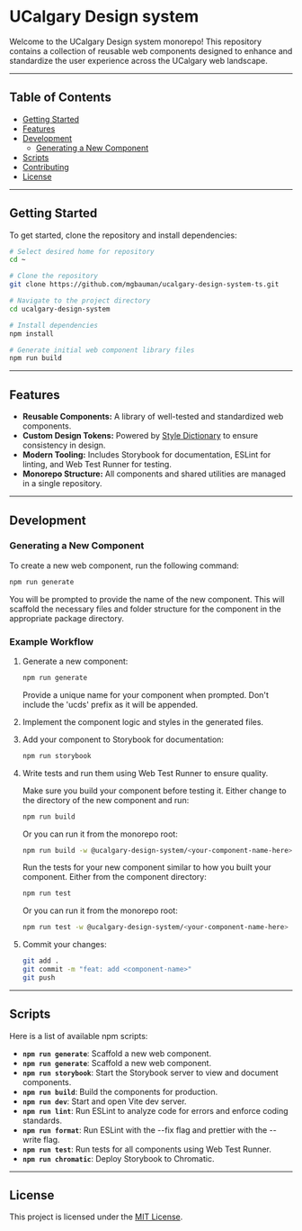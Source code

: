 # UCalgary Design system

Welcome to the UCalgary Design system monorepo! This repository contains a collection of reusable web components designed to enhance and standardize the user experience across the UCalgary web landscape.

---

## Table of Contents

- [Getting Started](#getting-started)
- [Features](#features)
- [Development](#development)
    - [Generating a New Component](#generating-a-new-component)
- [Scripts](#scripts)
- [Contributing](#contributing)
- [License](#license)

---

## Getting Started

To get started, clone the repository and install dependencies:

```bash
# Select desired home for repository
cd ~

# Clone the repository
git clone https://github.com/mgbauman/ucalgary-design-system-ts.git

# Navigate to the project directory
cd ucalgary-design-system

# Install dependencies
npm install

# Generate initial web component library files
npm run build
```

---

## Features

- **Reusable Components:** A library of well-tested and standardized web components.
- **Custom Design Tokens:** Powered by [Style Dictionary](https://amzn.github.io/style-dictionary) to ensure consistency in design.
- **Modern Tooling:** Includes Storybook for documentation, ESLint for linting, and Web Test Runner for testing.
- **Monorepo Structure:** All components and shared utilities are managed in a single repository.

---

## Development

### Generating a New Component

To create a new web component, run the following command:

```bash
npm run generate
```

You will be prompted to provide the name of the new component. This will scaffold the necessary files and folder structure for the component in the appropriate package directory.

### Example Workflow

1. Generate a new component:
   ```bash
   npm run generate
   ```
   Provide a unique name for your component when prompted. Don't include the 'ucds' prefix as it will be appended.

2. Implement the component logic and styles in the generated files.

3. Add your component to Storybook for documentation:
   ```bash
   npm run storybook
   ```

4. Write tests and run them using Web Test Runner to ensure quality.

   Make sure you build your component before testing it. Either change to the directory of the new component and run:
    ```bash
   npm run build 
   ```
   Or you can run it from the monorepo root:
   ```bash
   npm run build -w @ucalgary-design-system/<your-component-name-here>
   ```
   
   Run the tests for your new component similar to how you built your component. Either from the component directory:
    ```bash
   npm run test 
   ```
   Or you can run it from the monorepo root:
   ```bash
   npm run test -w @ucalgary-design-system/<your-component-name-here>
   ```

5. Commit your changes:
   ```bash
   git add .
   git commit -m "feat: add <component-name>"
   git push
   ```

---

## Scripts


Here is a list of available npm scripts:

- **`npm run generate`**: Scaffold a new web component.
- **`npm run generate`**: Scaffold a new web component.
- **`npm run storybook`**: Start the Storybook server to view and document components.
- **`npm run build`**: Build the components for production.
- **`npm run dev`**: Start and open Vite dev server.
- **`npm run lint`**: Run ESLint to analyze code for errors and enforce coding standards.
- **`npm run format`**: Run ESLint with the --fix flag and prettier with the --write flag.
- **`npm run test`**: Run tests for all components using Web Test Runner.
- **`npm run chromatic`**: Deploy Storybook to Chromatic.

---

## License

This project is licensed under the [MIT License](LICENSE).
